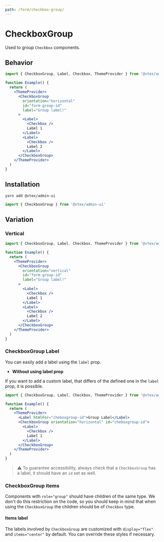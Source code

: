 ```yaml
---
path: /form/checkbox-group/
---
```


# CheckboxGroup

Used to group `Checkbox` components.

## Behavior

```jsx
import { CheckboxGroup, Label, Checkbox, ThemeProvider } from '@vtex/admin-ui'

function Example() {
  return (
    <ThemeProvider>
      <CheckboxGroup
        orientation="horizontal"
        id="form-group-id"
        label="Group label!"
      >
        <Label>
          <Checkbox />
          Label 1
        </Label>
        <Label>
          <Checkbox />
          Label 2
        </Label>
      </CheckboxGroup>
    </ThemeProvider>
  )
}
```

## Installation

```static
yarn add @vtex/admin-ui
```

```jsx static
import { CheckboxGroup } from '@vtex/admin-ui'
```

## Variation

### Vertical

```jsx
import { CheckboxGroup, Label, Checkbox, ThemeProvider } from '@vtex/admin-ui'

function Example() {
  return (
    <ThemeProvider>
      <CheckboxGroup
        orientation="vertical"
        id="form-group-id"
        label="Group label!"
      >
        <Label>
          <Checkbox />
          Label 1
        </Label>
        <Label>
          <Checkbox />
          Label 2
        </Label>
      </CheckboxGroup>
    </ThemeProvider>
  )
}
```

### CheckboxGroup Label

You can easily add a label using the `label` prop.

- **Without using label prop**

If you want to add a custom label, that differs of the defined one in the `label` prop, it is possible.

```jsx
import { CheckboxGroup, Label, Checkbox, ThemeProvider } from '@vtex/admin-ui'

function Example() {
  return (
    <ThemeProvider>
      <Label htmlFor="cheboxgroup-id">Group Label</Label>
      <CheckboxGroup orientation="horizontal" id="cheboxgroup-id">
        <Label>
          <Checkbox />
          Label 1
        </Label>
      </CheckboxGroup>
    </ThemeProvider>
  )
}
```

> ⚠️ To guarantee accessibility, always check that a `CheckboxGroup` has a label, it should have an `id` set as well.

### CheckboxGroup items

Components with `role="group"` should have children of the same type. We don't do this restriction on the code, so you should keep in mind that when using the `CheckboxGroup` the children should be of `Checkbox` type.

#### Items label

The labels involved by `CheckboxGroup` are customized with `display="flex"` and `items="center"` by default. You can override these styles if necessary.

<proptypes heading="CheckboxGroup" component="CheckboxGroup" />
